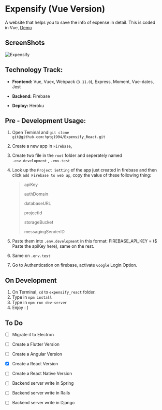 # Expensify (Vue Version)

A website that helps you to save the info of expense in detail. This is coded in Vue, [Demo](<https://expensify-hptg.herokuapp.com/>)

## ScreenShots

![Expensify](/Users/hptg/Documents/Projects/Web/Vue/Expensify-Vue/resource/expensify-vue.png)

## Technology Track:

* **Frontend:** Vue, Vuex, Webpack (`3.11.0`), Express, Moment, Vue-dates, Jest

* **Backend:** Firebase

* **Deploy:** Heroku

## Pre - Development Usage:

1. Open Teminal and `git clone git@github.com:hptg1994/Expensify_React.git`

2. Create a new app in `Firebase`,

3. Create two file in the `root` folder and seperately named  `.env.development` , `.env.test`

4. Look up the `Project Setting` of the app just created in firebase and then click `add Firebase to web ap`, copy the value of these following thing:

   > apiKey
   >
   > authDomain
   >
   > databaseURL
   >
   > projectId
   >
   > storageBucket
   >
   > messagingSenderID

5. Paste them into `.env.development` in this format: FIREBASE_API_KEY = ($ Paste the apiKey here), same on the rest.

6. Same on `.env.test`

7. Go to Authentication on firebase, activate `Google` Login Option.

## On Development 

1. On Terminal, `cd` to `expensify_react` folder.
2. Type in `npm install`
3. Type in `npm run dev-server`
4. Enjoy : )

## To Do

- [ ] Migrate it to Electron 

- [ ] Create a Flutter Version 

- [ ] Create a Angular Version

- [x] Create a React Version 

- [ ] Create a React Native Version

- [ ] Backend server write in Spring

- [ ] Backend server write in Rails

- [ ] Backend server write in Django
